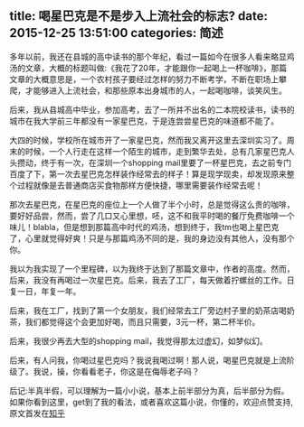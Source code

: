 title: 喝星巴克是不是步入上流社会的标志?
date: 2015-12-25 13:51:00
categories: 简述
  --- 


多年以前，我还在县城的高中读书的那个年纪，看过一篇如今在很多人看来略显鸡汤的文章，大概的标题叫做:《我花了20年，才能跟你一起喝上一杯咖啡》，那篇文章的大概意思是，一个农村孩子要经过怎样的努力不断考学，不断在职场上攀爬，才能够进入上流社会，和那些原本出身城市的人，一起喝咖啡，谈笑风生。

后来，我从县城高中毕业，参加高考，去了一所并不出名的二本院校读书，读书的城市在我大学前三年都没有一家星巴克，于是连尝尝星巴克的味道都不能了。

大四的时候，学校所在城市开了一家星巴克，然而我又离开这里去深圳实习了。周末的时候，一个人行走在这样一个陌生的城市，走到繁华去处，总有几家星巴克人头攒动，终于有一次，在深圳一个shopping mail里要了一杯星巴克，去之前专门百度了下，第一次去星巴克怎样装作经常去的样子！算是现学现卖，却发现原来整个过程就像是去普通商店买食物那样方便快捷，哪里需要装作经常去呢！

那次去星巴克，在星巴克的座位上一个人做了半个小时，总是觉得这么贵的咖啡，要好好品尝，然而，尝了几口又心里想，呸，这不和我平时喝的餐厅免费咖啡一个味儿！blabla，但是想到那篇高中时代的鸡汤，想到终于，我tm也喝上星巴克了，心里就觉得好爽！只是与那篇鸡汤不同的是，我的身边没有其他人，没有那个你。

我以为我实现了一个里程碑，以为我终于达到了那篇文章中，作者的高度。然而，后来，我没有再喝过一次星巴克。后来，我去了工厂，每天做着拧螺丝的工作。日复一日，年复一年。

后来，我在工厂，找到了第一个女朋友，我们经常去工厂旁边村子里的奶茶店喝奶茶，我们都觉得这个会更加好喝，而且只需要，3元一杯，第二杯半价。

后来，我很少再去大型的shopping mail，我觉得那太过虚幻，如梦似幻。

后来，有人问我，你喝过星巴克吗？我说我喝过啊！那人说，喝星巴克就是上流阶级了。我说，操，你看看老子，你这是在侮辱老子吗？

后记:半真半假，可以理解为一篇小小说，基本上前半部分为真，后半部分为假。如果你看到这里，get到了我的看法，或者喜欢这篇小说，你懂的，欢迎点赞支持,原文首发在[知乎](https://www.zhihu.com/question/31188878/answer/78475150)